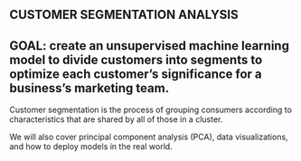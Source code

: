 ## CUSTOMER SEGMENTATION ANALYSIS


## GOAL: create an unsupervised machine learning model to divide customers into segments to optimize each customer’s significance for a business’s marketing team.

Customer segmentation is the process of grouping consumers according to characteristics that are shared by all of those in a cluster. 

We will also cover principal component analysis (PCA), data visualizations, and how to deploy models in the real world.
